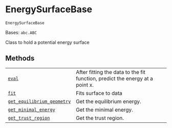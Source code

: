 # EnergySurfaceBase

`EnergySurfaceBase`

Bases: `abc.ABC`

Class to hold a potential energy surface

## Methods

|                                                                                                                                                                                                                                                                                             |                                                                              |
| ------------------------------------------------------------------------------------------------------------------------------------------------------------------------------------------------------------------------------------------------------------------------------------------- | ---------------------------------------------------------------------------- |
| [`eval`](qiskit.chemistry.algorithms.pes_samplers.EnergySurfaceBase.eval#qiskit.chemistry.algorithms.pes_samplers.EnergySurfaceBase.eval "qiskit.chemistry.algorithms.pes_samplers.EnergySurfaceBase.eval")                                                                                 | After fitting the data to the fit function, predict the energy at a point x. |
| [`fit`](qiskit.chemistry.algorithms.pes_samplers.EnergySurfaceBase.fit#qiskit.chemistry.algorithms.pes_samplers.EnergySurfaceBase.fit "qiskit.chemistry.algorithms.pes_samplers.EnergySurfaceBase.fit")                                                                                     | Fits surface to data                                                         |
| [`get_equilibrium_geometry`](qiskit.chemistry.algorithms.pes_samplers.EnergySurfaceBase.get_equilibrium_geometry#qiskit.chemistry.algorithms.pes_samplers.EnergySurfaceBase.get_equilibrium_geometry "qiskit.chemistry.algorithms.pes_samplers.EnergySurfaceBase.get_equilibrium_geometry") | Get the equilibrium energy.                                                  |
| [`get_minimal_energy`](qiskit.chemistry.algorithms.pes_samplers.EnergySurfaceBase.get_minimal_energy#qiskit.chemistry.algorithms.pes_samplers.EnergySurfaceBase.get_minimal_energy "qiskit.chemistry.algorithms.pes_samplers.EnergySurfaceBase.get_minimal_energy")                         | Get the minimal energy.                                                      |
| [`get_trust_region`](qiskit.chemistry.algorithms.pes_samplers.EnergySurfaceBase.get_trust_region#qiskit.chemistry.algorithms.pes_samplers.EnergySurfaceBase.get_trust_region "qiskit.chemistry.algorithms.pes_samplers.EnergySurfaceBase.get_trust_region")                                 | Get the trust region.                                                        |
